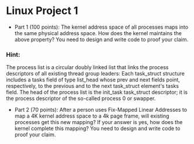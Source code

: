 # Linux Project 1

* Part 1 (100 points):
The kernel address space of all processes maps into the same physical address space.
How does the kernel maintains the above property?
You need to design and write code to proof your claim.
### Hint:
The process list is a circular doubly linked list that links the process descriptors of all existing thread group leaders:
Each task_struct structure includes a tasks field of type list_head whose prev and next fields point, respectively, to the previous and to the next task_struct element's tasks field.
The head of the process list is the init_task task_struct descriptor; it is the process descriptor of the so-called process 0 or swapper.
 
* Part 2 (70 points):
After a person uses Fix-Mapped Linear Addresses to map a 4K kernel address space to a 4k page frame, will existing processes get this new mapping?
If your answer is yes, how does the kernel complete this mapping?
You need to design and write code to proof your claim.
